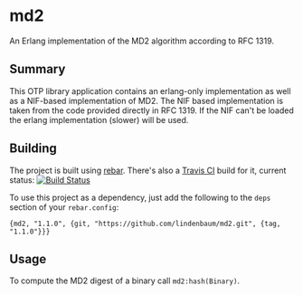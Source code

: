 md2
===

An Erlang implementation of the MD2 algorithm according to RFC 1319.

Summary
-------

This OTP library application contains an erlang-only implementation as
well as a NIF-based implementation of MD2. The NIF based implementation
is taken from the code provided directly in RFC 1319. If the NIF can't be
loaded the erlang implementation (slower) will be used.

Building
--------

The project is built using [rebar](https://github.com/basho/rebar). There's also
a [Travis CI](https://travis-ci.org) build for it, current status:
[![Build Status](https://travis-ci.org/lindenbaum/md2.png?branch=master)](https://travis-ci.org/lindenbaum/md2)

To use this project as a dependency, just add the following to the `deps`
section of your `rebar.config`:

`{md2, "1.1.0", {git, "https://github.com/lindenbaum/md2.git", {tag, "1.1.0"}}}`

Usage
-----

To compute the MD2 digest of a binary call `md2:hash(Binary)`.
